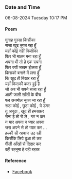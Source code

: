 ### Date and Time

06-08-2024 Tuesday 10:17 PM

#### Poem

गुनाह गुस्सा किसीका <br />
सजा खुद भुगत रहा हूँ  <br />
यहाँ कोई नहीं किसीका <br />
फिर भी मातम मना रहा हूँ  <br />
अपना भी तो हे एक सपना <br />
फिर क्यों जखम झेलता हूँ <br />
किसको बनाने में लगा हूँ <br />
कि खुद ही बिखर  रहा हूँ <br />
यहाँ किसकी कदर हुई है <br />
जो अब भी सपने सजा रहा हूँ <br />
आती जाती साँसों के बीच <br />
पल अनमोल चूका जा रहा हूँ <br />
रूठा कोई , छूटा कोई , ये डगर <br />
तू अनूठा , खुद ही हमसफ़र <br />
रोना है तो रो ले , गम न कर <br />
न यार अपना न प्यार अपना <br />
जरा अपने से तो प्यार कर ... <br />
हल्की सी आवाज़ उठ रही <br />
किसीके लिये दुआ तो कर <br />
गीली आँखों से दिदार कर <br />
वही रहनुमा हे वही रहबर

#### Reference

* [Facebook](https://www.facebook.com/share/p/oBwsCdHLUckqQrC2/?mibextid=xfxF2i)
